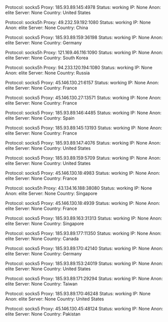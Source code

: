 Protocol: socks5
Proxy: 185.93.89.145:4978
Status: working
IP: None
Anon: elite
Server: None
Country: United States

Protocol: socks5h
Proxy: 49.232.59.192:1080
Status: working
IP: None
Anon: elite
Server: None
Country: China

Protocol: socks5
Proxy: 185.93.89.159:36198
Status: working
IP: None
Anon: elite
Server: None
Country: Germany

Protocol: socks5h
Proxy: 121.169.46.116:1090
Status: working
IP: None
Anon: elite
Server: None
Country: South Korea

Protocol: socks5h
Proxy: 94.233.120.194:1080
Status: working
IP: None
Anon: elite
Server: None
Country: Russia

Protocol: socks5
Proxy: 45.146.130.21:6157
Status: working
IP: None
Anon: elite
Server: None
Country: France

Protocol: socks5
Proxy: 45.146.130.27:13571
Status: working
IP: None
Anon: elite
Server: None
Country: France

Protocol: socks5
Proxy: 185.93.89.146:4485
Status: working
IP: None
Anon: elite
Server: None
Country: Spain

Protocol: socks5
Proxy: 185.93.89.145:13193
Status: working
IP: None
Anon: elite
Server: None
Country: France

Protocol: socks5
Proxy: 185.93.89.147:4076
Status: working
IP: None
Anon: elite
Server: None
Country: United States

Protocol: socks5
Proxy: 185.93.89.159:5709
Status: working
IP: None
Anon: elite
Server: None
Country: United States

Protocol: socks5
Proxy: 45.146.130.18:4983
Status: working
IP: None
Anon: elite
Server: None
Country: France

Protocol: socks5h
Proxy: 43.134.16.188:38080
Status: working
IP: None
Anon: elite
Server: None
Country: Singapore

Protocol: socks5
Proxy: 45.146.130.18:4939
Status: working
IP: None
Anon: elite
Server: None
Country: France

Protocol: socks5
Proxy: 185.93.89.163:31313
Status: working
IP: None
Anon: elite
Server: None
Country: Singapore

Protocol: socks5
Proxy: 185.93.89.177:11350
Status: working
IP: None
Anon: elite
Server: None
Country: Canada

Protocol: socks5
Proxy: 185.93.89.170:42140
Status: working
IP: None
Anon: elite
Server: None
Country: Germany

Protocol: socks5
Proxy: 185.93.89.153:24019
Status: working
IP: None
Anon: elite
Server: None
Country: United States

Protocol: socks5
Proxy: 185.93.89.171:29294
Status: working
IP: None
Anon: elite
Server: None
Country: Taiwan

Protocol: socks5
Proxy: 185.93.89.170:46248
Status: working
IP: None
Anon: elite
Server: None
Country: United States

Protocol: socks5
Proxy: 45.146.130.45:48124
Status: working
IP: None
Anon: elite
Server: None
Country: Pakistan

